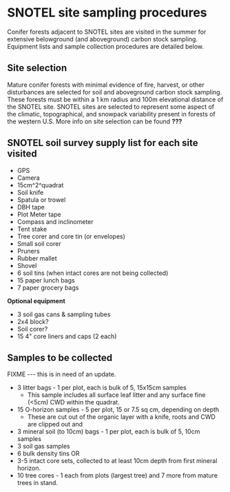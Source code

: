 # SNOTEL site sampling procedures

Conifer forests adjacent to SNOTEL sites are visited in the summer for
extensive belowground (and aboveground) carbon stock sampling. Equipment
lists and sample collection procedures are detailed below.

## Site selection

Mature conifer forests with minimal evidence of fire, harvest, or other
disturbances are selected for soil and aboveground carbon stock
sampling. These forests must be within a 1 km radius and 100m
elevational distance of the SNOTEL site. SNOTEL sites are selected to
represent some aspect of the climatic, topographical, and snowpack
variability present in forests of the western U.S. More info on site
selection can be found **???**

## SNOTEL soil survey supply list for each site visited

- GPS
- Camera
- 15cm^2^quadrat
- Soil knife
- Spatula or trowel
- DBH tape
- Plot Meter tape
- Compass and inclinometer
- Tent stake
- Tree corer and core tin (or envelopes)
- Small soil corer
- Pruners
- Rubber mallet
- Shovel
- 6 soil tins (when intact cores are not being collected)
- 15 paper lunch bags
- 7 paper grocery bags

**Optional equipment**

- 3 soil gas cans & sampling tubes
- 2x4 block?
- Soil corer?
- 15 4" core liners and caps (2 each)

## Samples to be collected

FIXME --- this is in need of an update.

* 3 litter bags - 1 per plot, each is bulk of 5, 15x15cm samples
  * This sample includes all surface leaf litter and any surface fine (<5cm) CWD within the quadrat.
* 15 O-horizon samples - 5 per plot, 15 or 7.5 sq cm, depending on depth
  * These are cut out of the organic layer with a knife, roots and CWD are clipped out and
* 3 mineral soil (to 10cm) bags - 1 per plot, each is bulk of 5, 10cm samples
* 3 soil gas samples
* 6 bulk density tins OR
* 3-5 intact core sets, collected to at least 10cm depth from first mineral horizon.
* 10 tree cores - 1 each from plots (largest tree) and 7 more from mature trees in stand.
